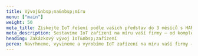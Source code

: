 ```yaml
---
title: Vývoj&nbsp;na&nbsp;míru
menu: ["main"]
weight: 50
meta_title: Získejte IoT řešení podle vašich představ do 3 měsíců s HARDWARIO
meta_description: Sestavíme IoT zařízení na míru vaší firmy – od kompletního technického řešení až po design krabičky s vaším logem.
heading: Zakázkový vývoj IoT&nbsp;zařízení
perex: Navrhneme, vyvineme a vyrobíme IoT zařízení na míru vaší firmy – od kompletního technického řešení až po design krabičky s vaším logem.
---
```

